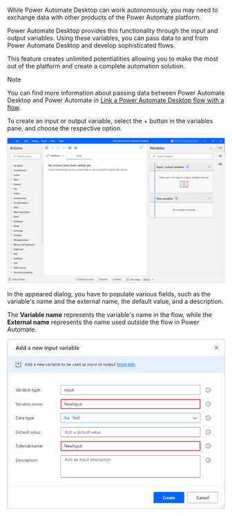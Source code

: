 While Power Automate Desktop can work autonomously, you may need to exchange data with other products of the Power Automate platform.

Power Automate Desktop provides this functionality through the input and output variables. Using these variables, you can pass data to and from Power Automate Desktop and develop sophisticated flows. 

This feature creates unlimited potentialities allowing you to make the most out of the platform and create a complete automation solution. 

> [!NOTE]
> You can find more information about passing data between Power Automate Desktop and Power Automate in [Link a Power Automate Desktop flow with a flow](https://docs.microsoft.com/en-us/power-automate/ui-flows/desktop/link-pad-flow-portal).

To create an input or output variable, select the + button in the variables pane, and choose the respective option. 

![The button to add a new input or output variable.](..\media\add-input-output-variable-button.png)

In the appeared dialog, you have to populate various fields, such as the variable's name and the external name, the default value, and a description. 

The **Variable name** represents the variable's name in the flow, while the **External name** represents the name used outside the flow in Power Automate.

![The Variable name and External name fields in the Add a new input variable dialog.](..\media\local-external-input-output-variable-name.png)
